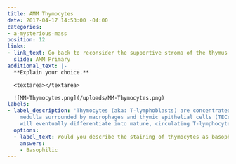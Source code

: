 ```yaml
---
title: AMM Thymocytes
date: 2017-04-17 14:53:00 -04:00
categories:
- a-mysterious-mass
position: 12
links:
- link_text: Go back to reconsider the supportive stroma of the thymus
  slide: AMM Primary
additional_text: |-
  **Explain your choice.**

  <textarea></textarea>

  ![MM-Thymocytes.png](/uploads/MM-Thymocytes.png)
labels:
- label_description: 'Thymocytes (aka: T-lymphoblasts) are concentrated in the thymic
    medulla surrounded by macrophages and thymic epithelial cells (TECs). Thymocytes
    will eventually differentiate into mature, circulating T-lymphocytes.'
  options:
  - label_text: Would you describe the staining of thymocytes as basophilic or eosinophilic?
    answers:
    - Basophilic
---
```


